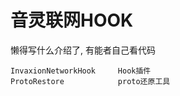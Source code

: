 # 音灵联网HOOK

懒得写什么介绍了, 有能者自己看代码

```
InvaxionNetworkHook     Hook插件
ProtoRestore            proto还原工具

```
